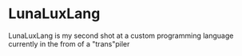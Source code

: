 # LunaLuxLang
LunaLuxLang is my second shot at a custom programming language currently in the from of a "trans"piler
